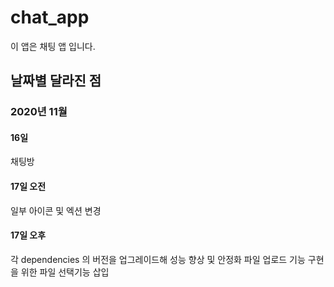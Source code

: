 # chat_app

이 앱은 채팅 앱 입니다.

## 날짜별 달라진 점
### 2020년 11월
#### 16일
채팅방
#### 17일 오전
일부 아이콘 및 엑션 변경
#### 17일 오후
각 dependencies 의 버전을 업그레이드해 성능 향상 및 안정화
파일 업로드 기능 구현을 위한 파일 선택기능 삽입
